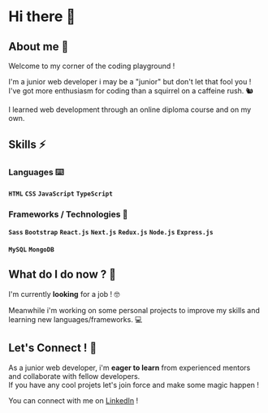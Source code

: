 # Hi there 👋

## About me 🤔

Welcome to my corner of the coding playground ! 

I'm a junior web developer i may be a "junior" but don't let that fool you ! <br />
I've got more enthusiasm for coding than a squirrel on a caffeine rush. 🐿️

I learned web development through an online diploma course and on my own.

## Skills ⚡

### Languages ⌨️
**`HTML`** **`CSS`** **`JavaScript`** **`TypeScript`**

### Frameworks / Technologies 🚀 
**`Sass`** **`Bootstrap`** **`React.js`** **`Next.js`** **`Redux.js`** **`Node.js`** **`Express.js`** 
<br />
<br />
**`MySQL`** **`MongoDB`**

## What do I do now ? 🌱

I'm currently **looking** for a job ! 🤓

Meanwhile i'm working on some personal projects to improve my skills and learning new languages/frameworks. 💻

## Let's Connect ! 💬

As a junior web developer, i'm **eager to learn** from experienced mentors and collaborate with fellow developers. <br />
If you have any cool projets let's join force and make some magic happen !

You can connect with me on [LinkedIn](https://www.linkedin.com/in/n-t-dev-b72892265/) !

<!--
**Hyalin-Git/Hyalin-Git** is a ✨ _special_ ✨ repository because its `README.md` (this file) appears on your GitHub profile.

Here are some ideas to get you started:

- 🔭 I’m currently working on ...
- 🌱 I’m currently learning ...
- 👯 I’m looking to collaborate on ...
- 🤔 I’m looking for help with ...
- 💬 Ask me about ...
- 📫 How to reach me: ...
- 😄 Pronouns: ...
- ⚡ Fun fact: ...
-->
